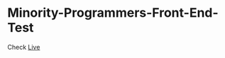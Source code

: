 # Minority-Programmers-Front-End-Test

Check [Live](https://alexeysergeev-cm.github.io/Minority-Programmers-Front-End-Test/#/)
